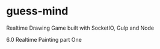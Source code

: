# guess-mind
Realtime Drawing Game built with SocketIO, Gulp and Node

6.0 Realtime Painting part One